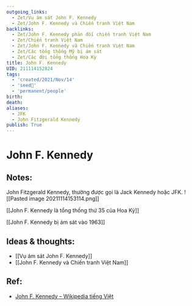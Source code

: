 ```yaml
---
outgoing_links:
  - Zet/Vụ ám sát John F. Kennedy
  - Zet/John F. Kennedy và Chiến tranh Việt Nam
backlinks:
  - Zet/John F. Kennedy phản đối chiến tranh Việt Nam
  - Zet/Chiến tranh Việt Nam
  - Zet/John F. Kennedy và Chiến tranh Việt Nam
  - Zet/Các tổng thống Mỹ bị ám sát
  - Zet/Các đời tổng thống Hoa Kỳ
title: John F. Kennedy
UID: 211114152824
tags:
  - 'created/2021/Nov/14'
  - 'seed🥜'
  - 'permanent/people'
birth: 
death: 
aliases:
  - JFK
  - John Fitzgerald Kennedy
publish: True
---
```

# John F. Kennedy

## Notes:
John Fitzgerald Kennedy, thường được gọi là Jack Kennedy hoặc JFK.
![[Pasted image 20211114153114.png]]

[[John F. Kennedy là tổng thống thứ 35 của Hoa Kỳ]]

[[John F. Kennedy bị ám sát vào 1963]]

## Ideas & thoughts:
- [[Vụ ám sát John F. Kennedy]]
- [[John F. Kennedy và Chiến tranh Việt Nam]]

## Ref:
- [John F. Kennedy – Wikipedia tiếng Việt](https://vi.wikipedia.org/wiki/John_F._Kennedy)